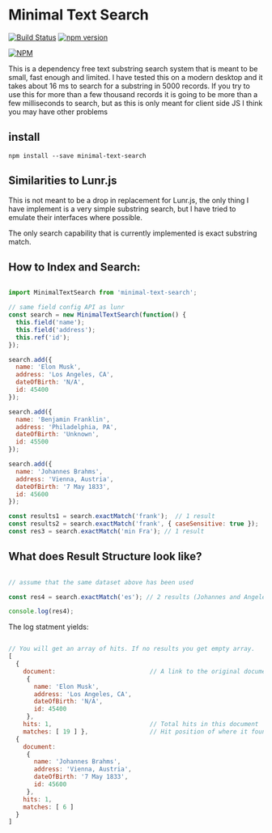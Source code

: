 # Minimal Text Search
[![Build Status](https://travis-ci.org/a-r-d/minimal-text-search.svg?branch=master)](https://travis-ci.org/a-r-d/minimal-text-search) [![npm version](https://badge.fury.io/js/minimal-text-search.svg)](https://badge.fury.io/js/minimal-text-search) 

[![NPM](https://nodei.co/npm/minimal-text-search.png)](https://nodei.co/npm/minimal-text-search/)

This is a dependency free text substring search system that is meant to be small, fast enough and limited. I have tested this on a modern desktop and it takes about 16 ms to search for a substring in 5000 records. If you try to use this for more than a few thousand records it is going to be more than a few milliseconds to search, but as this is only meant for client side JS I think you may have other problems

## install

```
npm install --save minimal-text-search
```

## Similarities to Lunr.js

This is not meant to be a drop in replacement for Lunr.js, the only thing I have implement is a very simple substring search, but I have tried to emulate their interfaces where possible.

The only search capability that is currently implemented is exact substring match.


## How to Index and Search:

```javascript

import MinimalTextSearch from 'minimal-text-search';

// same field config API as lunr
const search = new MinimalTextSearch(function() {
  this.field('name');
  this.field('address');
  this.ref('id');
});

search.add({
  name: 'Elon Musk',
  address: 'Los Angeles, CA',
  dateOfBirth: 'N/A',
  id: 45400
});

search.add({
  name: 'Benjamin Franklin',
  address: 'Philadelphia, PA',
  dateOfBirth: 'Unknown',
  id: 45500
});

search.add({
  name: 'Johannes Brahms',
  address: 'Vienna, Austria',
  dateOfBirth: '7 May 1833',
  id: 45600
});

const results1 = search.exactMatch('frank');  // 1 result
const results2 = search.exactMatch('frank', { caseSensitive: true });  // 0 results
const res3 = search.exactMatch('min Fra'); // 1 result

```


## What does Result Structure look like?

```javascript

// assume that the same dataset above has been used

const res4 = search.exactMatch('es'); // 2 results (Johannes and Angeles will match)

console.log(res4);
```

The log statment yields:

```javascript

// You will get an array of hits. If no results you get empty array.
[
  {
    document:                          // A link to the original document (not a copy)
     {
       name: 'Elon Musk',
       address: 'Los Angeles, CA',
       dateOfBirth: 'N/A',
       id: 45400
     },
    hits: 1,                           // Total hits in this document
    matches: [ 19 ] },                 // Hit position of where it found a match
  {
    document:
     {
       name: 'Johannes Brahms',
       address: 'Vienna, Austria',
       dateOfBirth: '7 May 1833',
       id: 45600
     },
    hits: 1,
    matches: [ 6 ]
  }
]

```
